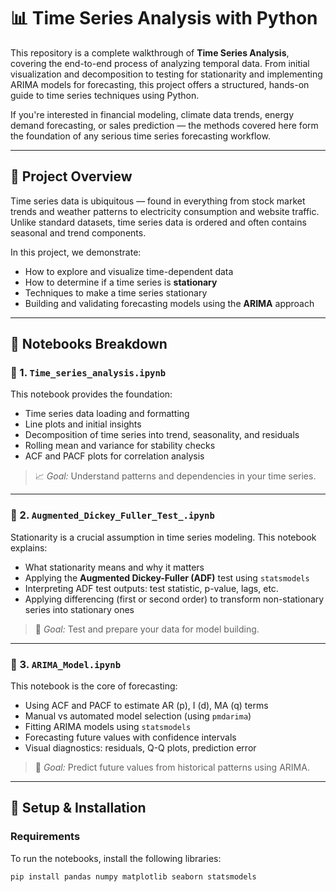 # 📊 Time Series Analysis with Python

This repository is a complete walkthrough of **Time Series Analysis**, covering the end-to-end process of analyzing temporal data. From initial visualization and decomposition to testing for stationarity and implementing ARIMA models for forecasting, this project offers a structured, hands-on guide to time series techniques using Python.

If you're interested in financial modeling, climate data trends, energy demand forecasting, or sales prediction — the methods covered here form the foundation of any serious time series forecasting workflow.

---

## 🚀 Project Overview

Time series data is ubiquitous — found in everything from stock market trends and weather patterns to electricity consumption and website traffic. Unlike standard datasets, time series data is ordered and often contains seasonal and trend components.

In this project, we demonstrate:
- How to explore and visualize time-dependent data
- How to determine if a time series is **stationary**
- Techniques to make a time series stationary
- Building and validating forecasting models using the **ARIMA** approach

---

## 📁 Notebooks Breakdown

### 📘 1. `Time_series_analysis.ipynb`

This notebook provides the foundation:
- Time series data loading and formatting
- Line plots and initial insights
- Decomposition of time series into trend, seasonality, and residuals
- Rolling mean and variance for stability checks
- ACF and PACF plots for correlation analysis

> 📈 *Goal:* Understand patterns and dependencies in your time series.

---

### 📘 2. `Augmented_Dickey_Fuller_Test_.ipynb`

Stationarity is a crucial assumption in time series modeling. This notebook explains:
- What stationarity means and why it matters
- Applying the **Augmented Dickey-Fuller (ADF)** test using `statsmodels`
- Interpreting ADF test outputs: test statistic, p-value, lags, etc.
- Applying differencing (first or second order) to transform non-stationary series into stationary ones

> 🧪 *Goal:* Test and prepare your data for model building.

---

### 📘 3. `ARIMA_Model.ipynb`

This notebook is the core of forecasting:
- Using ACF and PACF to estimate AR (p), I (d), MA (q) terms
- Manual vs automated model selection (using `pmdarima`)
- Fitting ARIMA models using `statsmodels`
- Forecasting future values with confidence intervals
- Visual diagnostics: residuals, Q-Q plots, prediction error

> 🔮 *Goal:* Predict future values from historical patterns using ARIMA.

---

## 🔧 Setup & Installation

### Requirements

To run the notebooks, install the following libraries:

```bash
pip install pandas numpy matplotlib seaborn statsmodels
